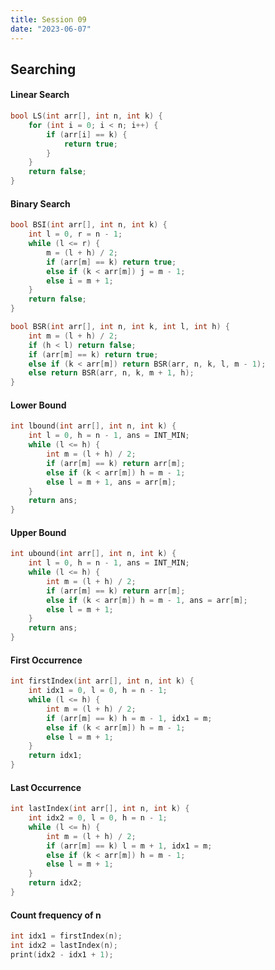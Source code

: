 ```yaml
---
title: Session 09
date: "2023-06-07"
---
```


<!-- %% 06/07/2023 %% -->

## Searching

#### Linear Search

```c++
bool LS(int arr[], int n, int k) {
	for (int i = 0; i < n; i++) {
		if (arr[i] == k) {
			return true;
		}
	}
	return false;
}
```

#### Binary Search

```c++
bool BSI(int arr[], int n, int k) {
	int l = 0, r = n - 1;
	while (l <= r) {
		m = (l + h) / 2;
		if (arr[m] == k) return true;
		else if (k < arr[m]) j = m - 1;
		else i = m + 1;
	}
	return false;
}
```

```c++
bool BSR(int arr[], int n, int k, int l, int h) {
	int m = (l + h) / 2;
	if (h < l) return false;
	if (arr[m] == k) return true;
	else if (k < arr[m]) return BSR(arr, n, k, l, m - 1);
	else return BSR(arr, n, k, m + 1, h);
}
```

#### Lower Bound

```c++
int lbound(int arr[], int n, int k) {
	int l = 0, h = n - 1, ans = INT_MIN;
	while (l <= h) {
		int m = (l + h) / 2;
		if (arr[m] == k) return arr[m];
		else if (k < arr[m]) h = m - 1;
		else l = m + 1, ans = arr[m];
	}
	return ans;
}
```

#### Upper Bound

```c++
int ubound(int arr[], int n, int k) {
	int l = 0, h = n - 1, ans = INT_MIN;
	while (l <= h) {
		int m = (l + h) / 2;
		if (arr[m] == k) return arr[m];
		else if (k < arr[m]) h = m - 1, ans = arr[m];
		else l = m + 1;
	}
	return ans;
}
```

#### First Occurrence

```c++
int firstIndex(int arr[], int n, int k) {
	int idx1 = 0, l = 0, h = n - 1;
	while (l <= h) {
		int m = (l + h) / 2;
		if (arr[m] == k) h = m - 1, idx1 = m;
		else if (k < arr[m]) h = m - 1;
		else l = m + 1;
	}
	return idx1;
}
```

#### Last Occurrence

```c++
int lastIndex(int arr[], int n, int k) {
	int idx2 = 0, l = 0, h = n - 1;
	while (l <= h) {
		int m = (l + h) / 2;
		if (arr[m] == k) l = m + 1, idx1 = m;
		else if (k < arr[m]) h = m - 1;
		else l = m + 1;
	}
	return idx2;
}
```

#### Count frequency of n

```c++
int idx1 = firstIndex(n);
int idx2 = lastIndex(n);
print(idx2 - idx1 + 1);
```
